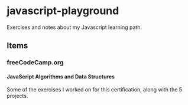 # javascript-playground

Exercises and notes about my Javascript learning path.  

## Items

### freeCodeCamp.org

#### JavaScript Algorithms and Data Structures

Some of the exercises I worked on for this certification, along with the 5 projects.